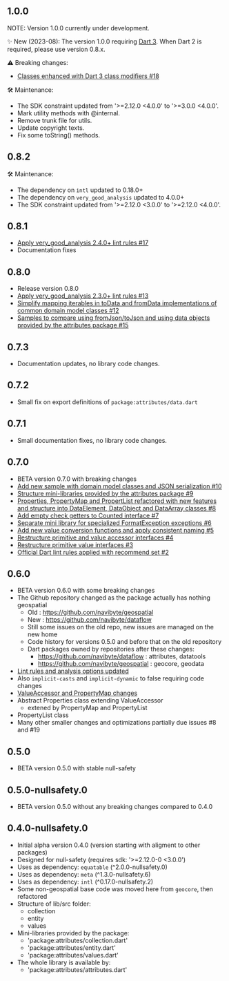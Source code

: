 ## 1.0.0

NOTE: Version 1.0.0 currently under development.

✨ New (2023-08): The version 1.0.0 requiring [Dart 3](https://dart.dev/resources/dart-3-migration). When Dart 2 is required, please use version 0.8.x.

⚠️ Breaking changes:
- [Classes enhanced with Dart 3 class modifiers #18](https://github.com/navibyte/dataflow/issues/18)

🛠 Maintenance:
- The SDK constraint updated from '>=2.12.0 <4.0.0' to '>=3.0.0 <4.0.0'.
- Mark utility methods with @internal.
- Remove trunk file for utils.
- Update copyright texts.
- Fix some toString() methods.

## 0.8.2

🛠 Maintenance:
- The dependency on `intl` updated to 0.18.0+
- The dependency on `very_good_analysis` updated to 4.0.0+ 
- The SDK constraint updated from '>=2.12.0 <3.0.0' to '>=2.12.0 <4.0.0'.

## 0.8.1

- [Apply very_good_analysis 2.4.0+ lint rules #17](https://github.com/navibyte/dataflow/issues/17)
- Documentation fixes

## 0.8.0

- Release version 0.8.0
- [Apply very_good_analysis 2.3.0+ lint rules #13](https://github.com/navibyte/dataflow/issues/13)
- [Simplify mapping iterables in toData and fromData implementations of common domain model classes #12](https://github.com/navibyte/dataflow/issues/12)
- [Samples to compare using fromJson/toJson and using data objects provided by the attributes package #15](https://github.com/navibyte/dataflow/issues/15)

## 0.7.3

- Documentation updates, no library code changes.

## 0.7.2

- Small fix on export definitions of `package:attributes/data.dart`

## 0.7.1

- Small documentation fixes, no library code changes.

## 0.7.0

- BETA version 0.7.0 with breaking changes
- [Add new sample with domain model classes and JSON serialization #10](https://github.com/navibyte/dataflow/issues/10)
- [Structure mini-libraries provided by the attributes package #9](https://github.com/navibyte/dataflow/issues/9)
- [Properties, PropertyMap and PropertList refactored with new features and structure into DataElement, DataObject and DataArray classes #8](https://github.com/navibyte/dataflow/issues/8)
- [Add empty check getters to Counted interface #7](https://github.com/navibyte/dataflow/issues/7)
- [Separate mini library for specialized FormatException exceptions #6](https://github.com/navibyte/dataflow/issues/6)
- [Add new value conversion functions and apply consistent naming #5](https://github.com/navibyte/dataflow/issues/5)
- [Restructure primitive and value accessor interfaces #4](https://github.com/navibyte/dataflow/issues/4)
- [Restructure primitive value interfaces #3](https://github.com/navibyte/dataflow/issues/3)
- [Official Dart lint rules applied with recommend set #2](https://github.com/navibyte/dataflow/issues/2)

## 0.6.0

- BETA version 0.6.0 with some breaking changes
- The Github repository changed as the package actually has nothing geospatial
  - Old : https://github.com/navibyte/geospatial
  - New : https://github.com/navibyte/dataflow
  - Still some issues on the old repo, new issues are managed on the new home
  - Code history for versions 0.5.0 and before that on the old repository
  - Dart packages owned by repositories after these changes:
    - https://github.com/navibyte/dataflow : attributes, datatools 
    - https://github.com/navibyte/geospatial : geocore, geodata
- [Lint rules and analysis options updated](https://github.com/navibyte/geospatial/issues/8)
- Also `implicit-casts` and `implicit-dynamic` to false requiring code changes
- [ValueAccessor and PropertyMap changes](https://github.com/navibyte/geospatial/issues/19)
- Abstract Properties class extending ValueAccessor
  - extened by PropertyMap and PropertyList
- PropertyList class
- Many other smaller changes and optimizations partially due issues #8 and #19

## 0.5.0

- BETA version 0.5.0 with stable null-safety

## 0.5.0-nullsafety.0

- BETA version 0.5.0 without any breaking changes compared to 0.4.0

## 0.4.0-nullsafety.0

- Initial alpha version 0.4.0 (version starting with aligment to other packages)
- Designed for null-safety (requires sdk: '>=2.12.0-0 <3.0.0')
- Uses as dependency: `equatable` (^2.0.0-nullsafety.0)
- Uses as dependency: `meta` (^1.3.0-nullsafety.6)
- Uses as dependency: `intl` (^0.17.0-nullsafety.2)
- Some non-geospatial base code was moved here from `geocore`, then refactored
- Structure of lib/src folder:
  - collection
  - entity
  - values
- Mini-libraries provided by the package:
  - 'package:attributes/collection.dart'
  - 'package:attributes/entity.dart'
  - 'package:attributes/values.dart'
- The whole library is available by:
  - 'package:attributes/attributes.dart'

